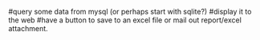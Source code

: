  #query some data from mysql (or perhaps start with sqlite?)
 #display it to the web
 #have a button to save to an excel file or mail out report/excel attachment.
